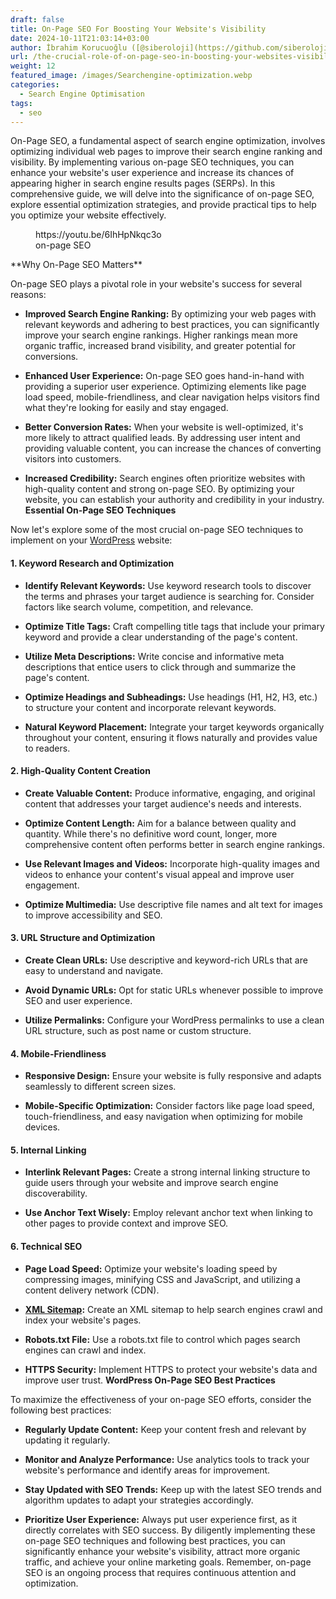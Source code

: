 ```yaml
---
draft: false
title: On-Page SEO For Boosting Your Website's Visibility
date: 2024-10-11T21:03:14+03:00
author: İbrahim Korucuoğlu ([@siberoloji](https://github.com/siberoloji))
url: /the-crucial-role-of-on-page-seo-in-boosting-your-websites-visibility/
weight: 12
featured_image: /images/Searchengine-optimization.webp
categories:
  - Search Engine Optimisation
tags:
  - seo
---
```

On-Page SEO, a fundamental aspect of search engine optimization, involves optimizing individual web pages to improve their search engine ranking and visibility. By implementing various on-page SEO techniques, you can enhance your website's user experience and increase its chances of appearing higher in search engine results pages (SERPs). In this comprehensive guide, we will delve into the significance of on-page SEO, explore essential optimization strategies, and provide practical tips to help you optimize your website effectively.
<!-- wp:embed {"url":"https://youtu.be/6IhHpNkqc3o","type":"video","providerNameSlug":"youtube","responsive":true,"className":"wp-embed-aspect-16-9 wp-has-aspect-ratio"} -->
<figure class="wp-block-embed is-type-video is-provider-youtube wp-block-embed-youtube wp-embed-aspect-16-9 wp-has-aspect-ratio"><div class="wp-block-embed__wrapper">
https://youtu.be/6IhHpNkqc3o
</div><figcaption class="wp-element-caption">on-page SEO</figcaption></figure>
<!-- /wp:embed -->
**Why On-Page SEO Matters**

On-page SEO plays a pivotal role in your website's success for several reasons:
* **Improved Search Engine Ranking:** By optimizing your web pages with relevant keywords and adhering to best practices, you can significantly improve your search engine rankings. Higher rankings mean more organic traffic, increased brand visibility, and greater potential for conversions.

* **Enhanced User Experience:** On-page SEO goes hand-in-hand with providing a superior user experience. Optimizing elements like page load speed, mobile-friendliness, and clear navigation helps visitors find what they're looking for easily and stay engaged.

* **Better Conversion Rates:** When your website is well-optimized, it's more likely to attract qualified leads. By addressing user intent and providing valuable content, you can increase the chances of converting visitors into customers.

* **Increased Credibility:** Search engines often prioritize websites with high-quality content and strong on-page SEO. By optimizing your website, you can establish your authority and credibility in your industry.
**Essential On-Page SEO Techniques**

Now let's explore some of the most crucial on-page SEO techniques to implement on your <a href="https://wordpress.com" target="_blank" rel="noopener" title="">WordPress</a> website:
#### **1. Keyword Research and Optimization**
* **Identify Relevant Keywords:** Use keyword research tools to discover the terms and phrases your target audience is searching for. Consider factors like search volume, competition, and relevance.

* **Optimize Title Tags:** Craft compelling title tags that include your primary keyword and provide a clear understanding of the page's content.

* **Utilize Meta Descriptions:** Write concise and informative meta descriptions that entice users to click through and summarize the page's content.

* **Optimize Headings and Subheadings:** Use headings (H1, H2, H3, etc.) to structure your content and incorporate relevant keywords.

* **Natural Keyword Placement:** Integrate your target keywords organically throughout your content, ensuring it flows naturally and provides value to readers.

#### **2. High-Quality Content Creation**
* **Create Valuable Content:** Produce informative, engaging, and original content that addresses your target audience's needs and interests.

* **Optimize Content Length:** Aim for a balance between quality and quantity. While there's no definitive word count, longer, more comprehensive content often performs better in search engine rankings.

* **Use Relevant Images and Videos:** Incorporate high-quality images and videos to enhance your content's visual appeal and improve user engagement.

* **Optimize Multimedia:** Use descriptive file names and alt text for images to improve accessibility and SEO.

#### **3. URL Structure and Optimization**
* **Create Clean URLs:** Use descriptive and keyword-rich URLs that are easy to understand and navigate.

* **Avoid Dynamic URLs:** Opt for static URLs whenever possible to improve SEO and user experience.

* **Utilize Permalinks:** Configure your WordPress permalinks to use a clean URL structure, such as post name or custom structure.

#### **4. Mobile-Friendliness**
* **Responsive Design:** Ensure your website is fully responsive and adapts seamlessly to different screen sizes.

* **Mobile-Specific Optimization:** Consider factors like page load speed, touch-friendliness, and easy navigation when optimizing for mobile devices.

#### **5. Internal Linking**
* **Interlink Relevant Pages:** Create a strong internal linking structure to guide users through your website and improve search engine discoverability.

* **Use Anchor Text Wisely:** Employ relevant anchor text when linking to other pages to provide context and improve SEO.

#### **6. Technical SEO**
* **Page Load Speed:** Optimize your website's loading speed by compressing images, minifying CSS and JavaScript, and utilizing a content delivery network (CDN).

* **<a href="https://www.siberoloji.com/xml-sitemaps-what-they-are-and-why-they-matter-for-seo/" target="_blank" rel="noopener" title="">XML Sitemap</a>:** Create an XML sitemap to help search engines crawl and index your website's pages.

* **Robots.txt File:** Use a robots.txt file to control which pages search engines can crawl and index.

* **HTTPS Security:** Implement HTTPS to protect your website's data and improve user trust.
**WordPress On-Page SEO Best Practices**

To maximize the effectiveness of your on-page SEO efforts, consider the following best practices:
* **Regularly Update Content:** Keep your content fresh and relevant by updating it regularly.

* **Monitor and Analyze Performance:** Use analytics tools to track your website's performance and identify areas for improvement.

* **Stay Updated with SEO Trends:** Keep up with the latest SEO trends and algorithm updates to adapt your strategies accordingly.

* **Prioritize User Experience:** Always put user experience first, as it directly correlates with SEO success.
By diligently implementing these on-page SEO techniques and following best practices, you can significantly enhance your website's visibility, attract more organic traffic, and achieve your online marketing goals. Remember, on-page SEO is an ongoing process that requires continuous attention and optimization.
